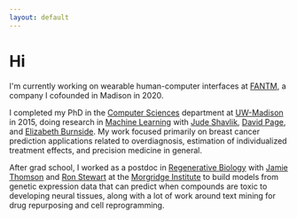 ```yaml
---
layout: default
---
```


# Hi

I'm currently working on wearable human-computer interfaces at [FANTM](https://www.getfantm.com), a company I cofounded in Madison in 2020.

I completed my PhD in the [Computer Sciences](http://www.cs.wisc.edu) department at [UW-Madison](http://www.wisc.edu) in 2015, doing research in [Machine Learning](http://www.cs.wisc.edu/areas/ai/index.html) with [Jude Shavlik](http://pages.cs.wisc.edu/~shavlik/), [David Page](https://scholars.duke.edu/person/david.page), and [Elizabeth Burnside](https://www.radiology.wisc.edu/profile/elizabeth-burnside-8/). My work focused primarily on breast cancer prediction applications related to overdiagnosis, estimation of individualized treatment effects, and precision medicine in general.

After grad school, I worked as a postdoc in [Regenerative Biology](https://morgridge.org/research/regenerative-biology/) with [Jamie Thomson](https://en.wikipedia.org/wiki/James_Thomson_(cell_biologist)) and [Ron Stewart](https://morgridge.org/profile/ron-stewart/) at the [Morgridge Institute](https://morgridge.org/) to build models from genetic expression data that can predict when compounds are toxic to developing neural tissues, along with a lot of work around text mining for drug repurposing and cell reprogramming.


